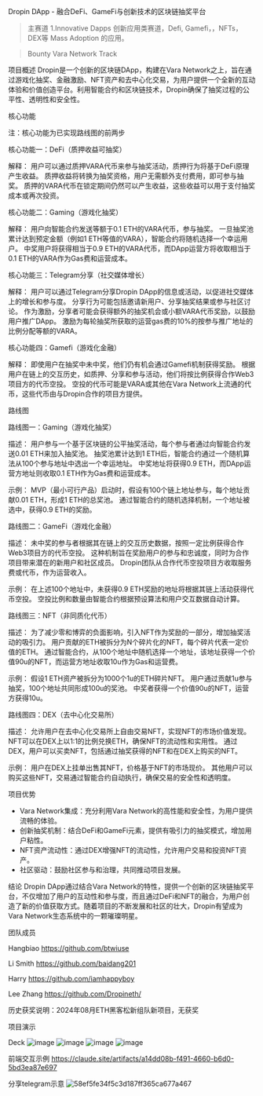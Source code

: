 Dropin DApp - 融合DeFi、GameFi与创新技术的区块链抽奖平台

>主赛道
1.Innovative Dapps
创新应用类赛道，Defi, Gamefi，，NFTs，DEX等 Mass Adoption 的应用。

>Bounty  Vara Network Track


项目概述
Dropin是一个创新的区块链DApp，构建在Vara Network之上，旨在通过游戏化抽奖、金融激励、NFT资产和去中心化交易，为用户提供一个全新的互动体验和价值创造平台。利用智能合约和区块链技术，Dropin确保了抽奖过程的公平性、透明性和安全性。


核心功能

注：核心功能为已实现路线图的前两步

核心功能一：DeFi（质押收益可抽奖）

解释：
用户可以通过质押VARA代币来参与抽奖活动，质押行为将基于DeFi原理产生收益。
质押收益将转换为抽奖资格，用户无需额外支付费用，即可参与抽奖。
质押的VARA代币在锁定期间仍然可以产生收益，这些收益可以用于支付抽奖成本或再次投资。

核心功能二：Gaming（游戏化抽奖）

解释：
用户向智能合约发送等额于0.1 ETH的VARA代币，参与抽奖。
一旦抽奖池累计达到预定金额（例如1 ETH等值的VARA），智能合约将随机选择一个幸运用户。
中奖用户将获得相当于0.9 ETH的VARA代币，而DApp运营方将收取相当于0.1 ETH的VARA作为Gas费和运营成本。

核心功能三：Telegram分享（社交媒体增长）

解释：
用户可以通过Telegram分享Dropin DApp的信息或活动，以促进社交媒体上的增长和参与度。
分享行为可能包括邀请新用户、分享抽奖结果或参与社区讨论。
作为激励，分享者可能会获得额外的抽奖机会或小额VARA代币奖励，以鼓励用户推广DApp。
激励为每轮抽奖所获取的运营gas费的10%的按参与推广地址的比例分配等额的VARA。

核心功能四：Gamefi（游戏化金融）

解释：
即使用户在抽奖中未中奖，他们仍有机会通过Gamefi机制获得奖励。
根据用户在链上的交互历史，如质押、分享和参与活动，他们将按比例获得合作Web3项目方的代币空投。
空投的代币可能是VARA或其他在Vara Network上流通的代币，这些代币由与Dropin合作的项目方提供。


路线图


路线图一：Gaming（游戏化抽奖） 

描述：
用户参与一个基于区块链的公平抽奖活动，每个参与者通过向智能合约发送0.01 ETH来加入抽奖池。 抽奖池累计达到1 ETH后，智能合约通过一个随机算法从100个参与地址中选出一个幸运地址。 中奖地址将获得0.9 ETH，而DApp运营方地址则收取0.1 ETH作为Gas费和运营成本。 

示例：
MVP（最小可行产品）启动时，假设有100个链上地址参与，每个地址贡献0.01 ETH，形成1 ETH的总奖池。 通过智能合约的随机选择机制，一个地址被选中，获得0.9 ETH的奖励。

路线图二：GameFi（游戏化金融） 

描述：
未中奖的参与者根据其在链上的交互历史数据，按照一定比例获得合作Web3项目方的代币空投。 这种机制旨在奖励用户的参与和忠诚度，同时为合作项目带来潜在的新用户和社区成员。 Dropin团队从合作代币空投项目方收取服务费或代币，作为运营收入。

示例：
在上述100个地址中，未获得0.9 ETH奖励的地址将根据其链上活动获得代币空投。 空投比例和数量由智能合约根据预设算法和用户交互数据自动计算。

路线图三：NFT（非同质化代币） 

描述：
为了减少零和博弈的负面影响，引入NFT作为奖励的一部分，增加抽奖活动的吸引力。 用户贡献的ETH被拆分为N个碎片化的NFT，每个碎片代表一定价值的ETH。 通过智能合约，从100个地址中随机选择一个地址，该地址获得一个价值90u的NFT，而运营方地址收取10u作为Gas和运营费。

示例：
假设1 ETH资产被拆分为1000个1u的ETH碎片NFT。 用户通过贡献1u参与抽奖，100个地址共同形成100u的奖池。 中奖者获得一个价值90u的NFT，运营方获得10u。

路线图四：DEX（去中心化交易所） 

描述：
允许用户在去中心化交易所上自由交易NFT，实现NFT的市场价值发现。 NFT可以在DEX上以1:1的比例兑换ETH，确保NFT的流动性和实用性。 通过DEX，用户可以买卖NFT，包括通过抽奖获得的NFT和在DEX上购买的NFT。

示例：
用户在DEX上挂单出售其NFT，价格基于NFT的市场现价。 其他用户可以购买这些NFT，交易通过智能合约自动执行，确保交易的安全性和透明度。



项目优势
- Vara Network集成：充分利用Vara Network的高性能和安全性，为用户提供流畅的体验。
- 创新抽奖机制：结合DeFi和GameFi元素，提供有吸引力的抽奖模式，增加用户粘性。
- NFT资产流动性：通过DEX增强NFT的流动性，允许用户交易和投资NFT资产。
- 社区驱动：鼓励社区参与和治理，共同推动项目发展。

结论
Dropin DApp通过结合Vara Network的特性，提供一个创新的区块链抽奖平台，不仅增加了用户的互动性和参与度，而且通过DeFi和NFT的融合，为用户创造了新的价值获取方式。随着项目的不断发展和社区的壮大，Dropin有望成为Vara Network生态系统中的一颗璀璨明星。

团队成员

Hangbiao https://github.com/btwiuse

Li Smith https://github.com/baidang201

Harry https://github.com/iamhappyboy

Lee Zhang https://github.com/Dropineth/


历史获奖说明：2024年08月ETH黑客松新组队新项目，无获奖

项目演示

Deck
![image](https://github.com/user-attachments/assets/ce9fa505-1e16-46de-bb14-96b1faa92838)
![image](https://github.com/user-attachments/assets/0c5887e1-0cb3-48a2-836a-0c787c9211fc)
![image](https://github.com/user-attachments/assets/f7f325e2-037c-46e3-bff2-3f49ce245b7f)
![image](https://github.com/user-attachments/assets/e525497d-24cb-438d-93c8-df98e8ec6704)


前端交互示例
https://claude.site/artifacts/a14dd08b-f491-4660-b6d0-5bd3ea87e697

分享telegram示意
![58ef5fe34f5c3d187ff365ca677a467](https://github.com/user-attachments/assets/ba37b2bb-510b-4640-a9a1-82cf996fc497)

